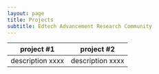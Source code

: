 ```yaml
---
layout: page
title: Projects
subtitle: Edtech Advancement Research Community
---
```




| project #1  | project #2  |
|---|---|
| description xxxx  | description xxxx  |
